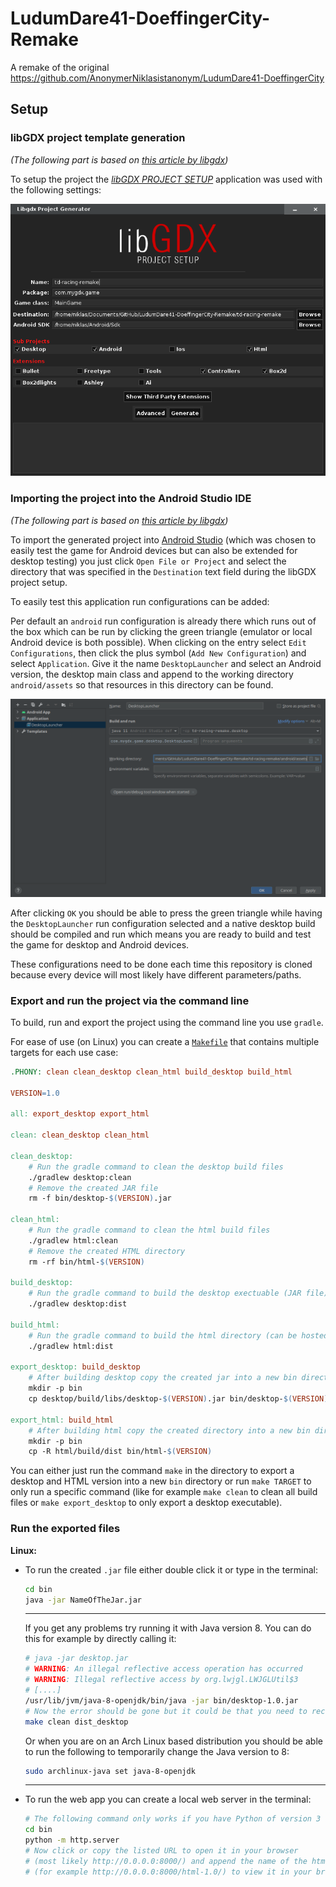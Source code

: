 # LudumDare41-DoeffingerCity-Remake

A remake of the original https://github.com/AnonymerNiklasistanonym/LudumDare41-DoeffingerCity

## Setup

### libGDX project template generation

*(The following part is based on [this article by libgdx](https://libgdx.com/dev/project-generation/))*

To setup the project the *[libGDX PROJECT SETUP](https://libgdx.com/dev/project-generation/)* application was used with the following settings:

![Screenshot of the libGDX PROJECT SETUP configuration where the Sub Projects 'Desktop', 'Android' and 'Html' are selected and the Extensions 'Controllers' and 'Box2d'](screenshots/libgdx_setup.png)

### Importing the project into the Android Studio IDE

*(The following part is based on [this article by libgdx](https://libgdx.com/dev/import-and-running/))*

To import the generated project into [Android Studio](https://developer.android.com/studio) (which was chosen to easily test the game for Android devices but can also be extended for desktop testing) you just click `Open File or Project` and select the directory that was specified in the `Destination` text field during the libGDX project setup.

To easily test this application run configurations can be added:

Per default an `android` run configuration is already there which runs out of the box which can be run by clicking the green triangle (emulator or local Android device is both possible). When clicking on the entry select `Edit Configurations`, then click the plus symbol (`Add New Configuration`) and select `Application`. Give it the name `DesktopLauncher` and select an Android version, the desktop main class and append to the working directory `android/assets` so that resources in this directory can be found.

![Screenshot of the Android Studio new run configuration for desktop testing](screenshots/android_studio_desktop_launch_configuration_setup.png)

After clicking `OK` you should be able to press the green triangle while having the `DesktopLauncher` run configuration selected and a native desktop build should be compiled and run which means you are ready to build and test the game for desktop and Android devices.

These configurations need to be done each time this repository is cloned because every device will most likely have different parameters/paths.

### Export and run the project via the command line

To build, run and export the project using the command line you use `gradle`.

For ease of use (on Linux) you can create a [`Makefile`](td-racing-remake/Makefile) that contains multiple targets for each use case:

```makefile
.PHONY: clean clean_desktop clean_html build_desktop build_html

VERSION=1.0

all: export_desktop export_html

clean: clean_desktop clean_html

clean_desktop:
	# Run the gradle command to clean the desktop build files
	./gradlew desktop:clean
	# Remove the created JAR file
	rm -f bin/desktop-$(VERSION).jar

clean_html:
	# Run the gradle command to clean the html build files
	./gradlew html:clean
	# Remove the created HTML directory
	rm -rf bin/html-$(VERSION)

build_desktop:
	# Run the gradle command to build the desktop exectuable (JAR file)
	./gradlew desktop:dist

build_html:
	# Run the gradle command to build the html directory (can be hosted)
	./gradlew html:dist

export_desktop: build_desktop
	# After building desktop copy the created jar into a new bin directory
	mkdir -p bin
	cp desktop/build/libs/desktop-$(VERSION).jar bin/desktop-$(VERSION).jar

export_html: build_html
	# After building html copy the created directory into a new bin directory
	mkdir -p bin
	cp -R html/build/dist bin/html-$(VERSION)
```

You can either just run the command `make` in the directory to export a desktop and HTML version into a new `bin` directory or run `make TARGET` to only run a specific command (like for example `make clean` to clean all build files or `make export_desktop` to only export a desktop executable).

### Run the exported files

**Linux:**

- To run the created `.jar` file either double click it or type in the terminal:

  ```sh
  cd bin
  java -jar NameOfTheJar.jar
  ```

  ---

  If you get any problems try running it with Java version 8. You can do this for example by directly calling it:

  ```sh
  # java -jar desktop.jar
  # WARNING: An illegal reflective access operation has occurred
  # WARNING: Illegal reflective access by org.lwjgl.LWJGLUtil$3
  # [....]
  /usr/lib/jvm/java-8-openjdk/bin/java -jar bin/desktop-1.0.jar
  # Now the error should be gone but it could be that you need to recompile the project:
  make clean dist_desktop
  ```

  Or when you are on an Arch Linux based distribution you should be able to run the following to temporarily change the Java version to 8:

  ```sh
  sudo archlinux-java set java-8-openjdk
  ```

  ----

- To run the web app you can create a local web server in the terminal:

  ```sh
  # The following command only works if you have Python of version 3 or greater installed!
  cd bin
  python -m http.server
  # Now click or copy the listed URL to open it in your browser
  # (most likely http://0.0.0.0:8000/) and append the name of the html directory
  # (for example http://0.0.0.0:8000/html-1.0/) to view it in your browser.
  ```
